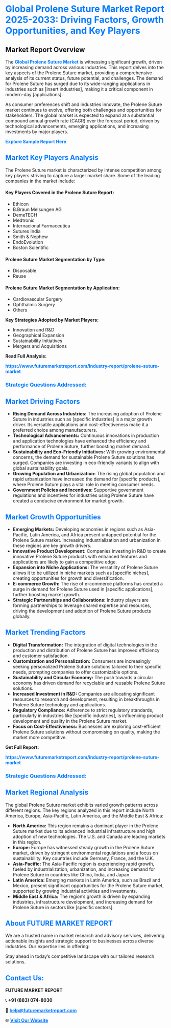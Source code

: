 <h1 style="color: #007BFF;">Global Prolene Suture Market Report 2025-2033: Driving Factors, Growth Opportunities, and Key Players</h1>

<section id="overview">
<h2>Market Report Overview</h2>
<p>The <a href="https://www.futuremarketreport.com/industry-report/prolene-suture-market" style="color: #007BFF; text-decoration: none;"><strong>Global Prolene Suture Market</strong></a> is witnessing significant growth, driven by increasing demand across various industries. This report delves into the key aspects of the Prolene Suture market, providing a comprehensive analysis of its current status, future potential, and challenges. The demand for Prolene Suture has surged due to its wide-ranging applications in industries such as [insert industries], making it a critical component in modern-day [applications].</p>
<p>As consumer preferences shift and industries innovate, the Prolene Suture market continues to evolve, offering both challenges and opportunities for stakeholders. The global market is expected to expand at a substantial compound annual growth rate (CAGR) over the forecast period, driven by technological advancements, emerging applications, and increasing investments by major players.</p>
</section>

<section id="overview">
<p><a href="https://www.futuremarketreport.com/request-sample/reportId=84060" style="color: #007BFF; text-decoration: none;"><strong>Explore Sample Report Here</strong></a></p>
</section>

<section id="key-players">
<h2 style="color: #007BFF;">Market Key Players Analysis</h2>
<p>The Prolene Suture market is characterized by intense competition among key players striving to capture a larger market share. Some of the leading companies in the market include:</p>
<h4>Key Players Covered in the Prolene Suture Report:</h4>
<ul><li>Ethicon</li><li>B.Braun Melsungen AG</li><li>DemeTECH</li><li>Medtronic</li><li>Internacional Farmaceutica</li><li>Sutures India</li><li>Smith &amp; Nephew</li><li>EndoEvolution</li><li>Boston Scientific</li></ul>
<h4>Prolene Suture Market Segmentation by Type:</h4>
<ul><li>Disposable</li><li>Reuse</li></ul>

<h4>Prolene Suture Market Segmentation by Application:</h4>
<ul><li>Cardiovascular Surgery</li><li>Ophthalmic Surgery</li><li>Others</li></ul>
<p><strong>Key Strategies Adopted by Market Players:</strong></p>
<ul>
<li>Innovation and R&D</li>
<li>Geographical Expansion</li>
<li>Sustainability Initiatives</li>
<li>Mergers and Acquisitions</li>
</ul>
</section>

<section>
<p><strong>Read Full Analysis: </strong></p><a href="https://www.futuremarketreport.com/industry-report/prolene-suture-market" style="color: #007BFF; text-decoration: none;"><strong>https://www.futuremarketreport.com/industry-report/prolene-suture-market</strong></a>
<h3 style="color: #007BFF;">Strategic Questions Addressed:</h3>
</section>

<section id="driving-factors">
<h2 style="color: #007BFF;">Market Driving Factors</h2>
<ul>
<li><strong>Rising Demand Across Industries:</strong> The increasing adoption of Prolene Suture in industries such as [specific industries] is a major growth driver. Its versatile applications and cost-effectiveness make it a preferred choice among manufacturers.</li>
<li><strong>Technological Advancements:</strong> Continuous innovations in production and application technologies have enhanced the efficiency and performance of Prolene Suture, further boosting market demand.</li>
<li><strong>Sustainability and Eco-Friendly Initiatives:</strong> With growing environmental concerns, the demand for sustainable Prolene Suture solutions has surged. Companies are investing in eco-friendly variants to align with global sustainability goals.</li>
<li><strong>Growing Population and Urbanization:</strong> The rising global population and rapid urbanization have increased the demand for [specific products], where Prolene Suture plays a vital role in meeting consumer needs.</li>
<li><strong>Government Policies and Incentives:</strong> Supportive government regulations and incentives for industries using Prolene Suture have created a conducive environment for market growth.</li>
</ul>
</section>

<section id="growth-opportunities">
<h2 style="color: #007BFF;">Market Growth Opportunities</h2>
<ul>
<li><strong>Emerging Markets:</strong> Developing economies in regions such as Asia-Pacific, Latin America, and Africa present untapped potential for the Prolene Suture market. Increasing industrialization and urbanization in these regions are key growth drivers.</li>
<li><strong>Innovative Product Development:</strong> Companies investing in R&D to create innovative Prolene Suture products with enhanced features and applications are likely to gain a competitive edge.</li>
<li><strong>Expansion into Niche Applications:</strong> The versatility of Prolene Suture allows it to be utilized in niche markets such as [specific niches], creating opportunities for growth and diversification.</li>
<li><strong>E-commerce Growth:</strong> The rise of e-commerce platforms has created a surge in demand for Prolene Suture used in [specific applications], further boosting market growth.</li>
<li><strong>Strategic Partnerships and Collaborations:</strong> Industry players are forming partnerships to leverage shared expertise and resources, driving the development and adoption of Prolene Suture products globally.</li>
</ul>
</section>

<section id="trending-factors">
<h2 style="color: #007BFF;">Market Trending Factors</h2>
<ul>
<li><strong>Digital Transformation:</strong> The integration of digital technologies in the production and distribution of Prolene Suture has improved efficiency and customer satisfaction.</li>
<li><strong>Customization and Personalization:</strong> Consumers are increasingly seeking personalized Prolene Suture solutions tailored to their specific needs, prompting companies to offer customizable options.</li>
<li><strong>Sustainability and Circular Economy:</strong> The push towards a circular economy has driven demand for recyclable and reusable Prolene Suture solutions.</li>
<li><strong>Increased Investment in R&D:</strong> Companies are allocating significant resources to research and development, resulting in breakthroughs in Prolene Suture technology and applications.</li>
<li><strong>Regulatory Compliance:</strong> Adherence to strict regulatory standards, particularly in industries like [specific industries], is influencing product development and quality in the Prolene Suture market.</li>
<li><strong>Focus on Cost-Effectiveness:</strong> Businesses are exploring cost-efficient Prolene Suture solutions without compromising on quality, making the market more competitive.</li>
</ul>
</section>

<section>
<p><strong>Get Full Report: </strong></p><a href="https://www.futuremarketreport.com/industry-report/prolene-suture-market" style="color: #007BFF; text-decoration: none;"><strong>https://www.futuremarketreport.com/industry-report/prolene-suture-market</strong></a>
<h3 style="color: #007BFF;">Strategic Questions Addressed:</h3>
</section>


<section id="regional-analysis">
<h2 style="color: #007BFF;">Market Regional Analysis</h2>
<p>The global Prolene Suture market exhibits varied growth patterns across different regions. The key regions analyzed in this report include North America, Europe, Asia-Pacific, Latin America, and the Middle East & Africa:</p>
<ul>
<li><strong>North America:</strong> This region remains a dominant player in the Prolene Suture market due to its advanced industrial infrastructure and high adoption of new technologies. The U.S. and Canada are leading markets in this region.</li>
<li><strong>Europe:</strong> Europe has witnessed steady growth in the Prolene Suture market, driven by stringent environmental regulations and a focus on sustainability. Key countries include Germany, France, and the U.K.</li>
<li><strong>Asia-Pacific:</strong> The Asia-Pacific region is experiencing rapid growth, fueled by industrialization, urbanization, and increasing demand for Prolene Suture in countries like China, India, and Japan.</li>
<li><strong>Latin America:</strong> Emerging markets in Latin America, such as Brazil and Mexico, present significant opportunities for the Prolene Suture market, supported by growing industrial activities and investments.</li>
<li><strong>Middle East & Africa:</strong> The region’s growth is driven by expanding industries, infrastructure development, and increasing demand for Prolene Suture in sectors like [specific sectors].</li>
</ul>
</section>

<footer>
<h2 style="color: #007BFF;">About FUTURE MARKET REPORT</h2>
<p>We are a trusted name in market research and advisory services, delivering actionable insights and strategic support to businesses across diverse industries. Our expertise lies in offering:</p>

<p>Stay ahead in today’s competitive landscape with our tailored research solutions.</p>

<h2 style="color: #007BFF;">Contact Us:</h2>
<p><strong>FUTURE MARKET REPORT</strong></p>
<p>📞 <strong>+91 (883) 074-8030</strong></p>
<p>📧 <strong><a href="mailto:help@futuremarketreport.com" style="color: #007BFF;">help@futuremarketreport.com</a></strong></p>
<p>🌐 <strong><a href="https://www.futuremarketreport.com/" style="color: #007BFF;">Visit Our Website</a></strong></p>
</footer>